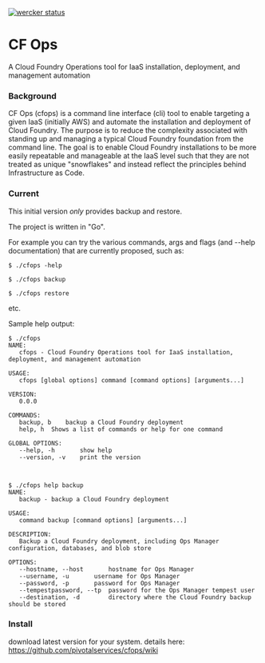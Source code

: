 [![wercker status](https://app.wercker.com/status/d0a50d426b77a9f73da0fe4f383ad624/m/master "wercker status")](https://app.wercker.com/project/bykey/d0a50d426b77a9f73da0fe4f383ad624)

CF Ops
======

A Cloud Foundry Operations tool for IaaS installation, deployment, and management automation


### Background

CF Ops (cfops) is a command line interface (cli) tool to enable targeting a given IaaS (initially AWS) and automate the installation and deployment of Cloud Foundry.  The purpose is to reduce the complexity associated with standing up and managing a typical Cloud Foundry foundation from the command line.  The goal is to enable Cloud Foundry installations to be more easily repeatable and manageable at the IaaS level such that they are not treated as unique "snowflakes" and instead reflect the principles behind Infrastructure as Code.


### Current

This initial version *only* provides backup and restore.

The project is written in "Go".

For example you can try the various commands, args and flags (and --help documentation) that are currently proposed, such as:

    $ ./cfops -help

    $ ./cfops backup

    $ ./cfops restore

etc.


Sample help output:

    $ ./cfops
    NAME:
       cfops - Cloud Foundry Operations tool for IaaS installation, deployment, and management automation
    
    USAGE:
       cfops [global options] command [command options] [arguments...]
    
    VERSION:
       0.0.0
    
    COMMANDS:
       backup, b	backup a Cloud Foundry deployment
       help, h	Shows a list of commands or help for one command
    
    GLOBAL OPTIONS:
       --help, -h		show help
       --version, -v	print the version
    
    
    
    $ ./cfops help backup
    NAME:
       backup - backup a Cloud Foundry deployment
    
    USAGE:
       command backup [command options] [arguments...]
    
    DESCRIPTION:
       Backup a Cloud Foundry deployment, including Ops Manager configuration, databases, and blob store
    
    OPTIONS:
       --hostname, --host 		hostname for Ops Manager
       --username, -u 		username for Ops Manager
       --password, -p 		password for Ops Manager
       --tempestpassword, --tp 	password for the Ops Manager tempest user
       --destination, -d 		directory where the Cloud Foundry backup should be stored

### Install

download latest version for your system. details here:
https://github.com/pivotalservices/cfops/wiki

